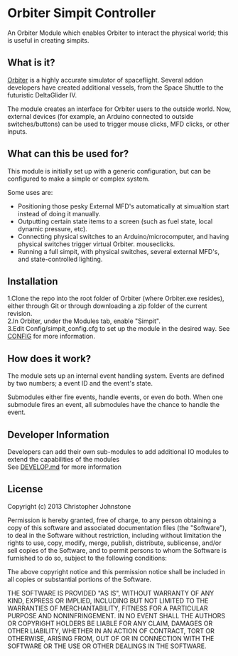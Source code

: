 Orbiter Simpit Controller
=================

An Orbiter Module which enables Orbiter to interact the physical world; this is useful in creating simpits.

What is it?
-----------
[Orbiter](http://orbit.medphys.ucl.ac.uk/) is a highly accurate simulator of spaceflight.
Several addon developers have created additional vessels, from the Space Shuttle to the futuristic DeltaGlider IV.

The module creates an interface for Orbiter users to the outside world.  Now, external devices (for example, an
Arduino connected to outside switches/buttons) can be used to trigger mouse clicks, MFD clicks, or other inputs.

What can this be used for?
--------------------------
This module is initially set up with a generic configuration, but can be configured to make a simple or complex system.

Some uses are:  
*    Positioning those pesky External MFD's automatically at simualtion start instead of doing it manually. 
*    Outputting certain state items to a screen (such as fuel state, local dynamic pressure, etc).
*    Connecting physical switches to an Arduino/microcomputer, and having physical switches trigger virtual Orbiter.
mouseclicks.
*    Running a full simpit, with physical switches, several external MFD's, and state-controlled lighting.  

Installation
------------
1.Clone the repo into the root folder of Orbiter (where Orbiter.exe resides), either through Git or through 
downloading a zip folder of the current revision.  
2.In Orbiter, under the Modules tab, enable "Simpit".  
3.Edit Config/simpit_config.cfg to set up the module in the desired way.  See [CONFIG](/CONFIG.md) for more information.  

How does it work?
-----------------
The module sets up an internal event handling system.  Events are defined by two numbers; a
event ID and the event's state.  

Submodules either fire events, handle events, or even do both.  When one submodule fires an event, all submodules
have the chance to handle the event.


Developer Information
---------------------
Developers can add their own sub-modules to add additional IO modules to extend the capabilities of the modules  
See [DEVELOP.md](/DEVELOP.md) for more information

License
-------
Copyright (c) 2013 Christopher Johnstone

Permission is hereby granted, free of charge, to any person obtaining a copy
of this software and associated documentation files (the "Software"), to deal
in the Software without restriction, including without limitation the rights
to use, copy, modify, merge, publish, distribute, sublicense, and/or sell
copies of the Software, and to permit persons to whom the Software is
furnished to do so, subject to the following conditions:

The above copyright notice and this permission notice shall be included in
all copies or substantial portions of the Software.

THE SOFTWARE IS PROVIDED "AS IS", WITHOUT WARRANTY OF ANY KIND, EXPRESS OR
IMPLIED, INCLUDING BUT NOT LIMITED TO THE WARRANTIES OF MERCHANTABILITY,
FITNESS FOR A PARTICULAR PURPOSE AND NONINFRINGEMENT. IN NO EVENT SHALL THE
AUTHORS OR COPYRIGHT HOLDERS BE LIABLE FOR ANY CLAIM, DAMAGES OR OTHER
LIABILITY, WHETHER IN AN ACTION OF CONTRACT, TORT OR OTHERWISE, ARISING FROM,
OUT OF OR IN CONNECTION WITH THE SOFTWARE OR THE USE OR OTHER DEALINGS IN
THE SOFTWARE.
